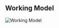 ## Working Model
![Working Model](https://github.com/abhinav629/SAU-Feb-Batch-2/blob/main/Kafka%20-%20Morning/Kafka%20Working%20Model.gif)
